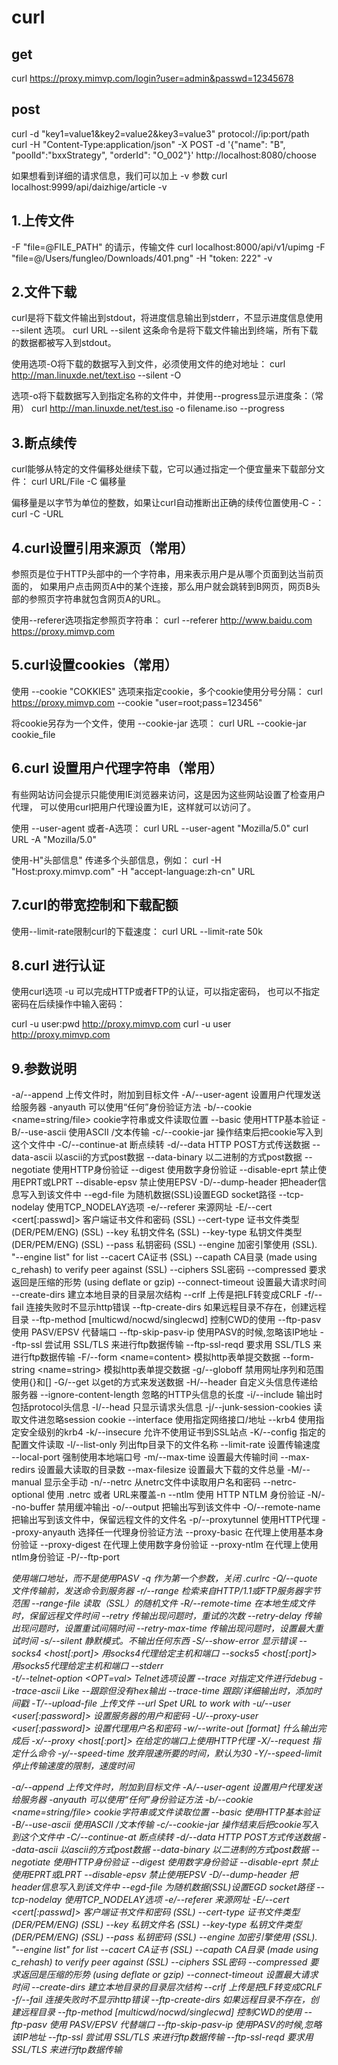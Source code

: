 # curl
## get
curl https://proxy.mimvp.com/login?user=admin&passwd=12345678

## post
curl -d "key1=value1&key2=value2&key3=value3" protocol://ip:port/path
curl -H "Content-Type:application/json" -X POST -d '{"name": "B", "poolId":"bxxStrategy", "orderId": "O_002"}' http://localhost:8080/choose

如果想看到详细的请求信息，我们可以加上 -v 参数
curl localhost:9999/api/daizhige/article -v

## 1.上传文件
-F "file=@FILE_PATH" 的请示，传输文件
curl localhost:8000/api/v1/upimg -F "file=@/Users/fungleo/Downloads/401.png" -H "token: 222" -v

## 2.文件下载
curl是将下载文件输出到stdout，将进度信息输出到stderr，不显示进度信息使用 --silent 选项。
curl URL --silent
这条命令是将下载文件输出到终端，所有下载的数据都被写入到stdout。

使用选项-O将下载的数据写入到文件，必须使用文件的绝对地址：
curl http://man.linuxde.net/text.iso --silent -O

选项-o将下载数据写入到指定名称的文件中，并使用--progress显示进度条：（常用）
curl http://man.linuxde.net/test.iso -o filename.iso --progress

## 3.断点续传
curl能够从特定的文件偏移处继续下载，它可以通过指定一个便宜量来下载部分文件：
curl URL/File -C 偏移量

偏移量是以字节为单位的整数，如果让curl自动推断出正确的续传位置使用-C -：
curl -C -URL

## 4.curl设置引用来源页（常用）
参照页是位于HTTP头部中的一个字符串，用来表示用户是从哪个页面到达当前页面的，
如果用户点击网页A中的某个连接，那么用户就会跳转到B网页，网页B头部的参照页字符串就包含网页A的URL。

使用--referer选项指定参照页字符串：
curl --referer http://www.baidu.com https://proxy.mimvp.com

## 5.curl设置cookies（常用）
使用 --cookie "COKKIES" 选项来指定cookie，多个cookie使用分号分隔：
curl https://proxy.mimvp.com --cookie "user=root;pass=123456"

将cookie另存为一个文件，使用 --cookie-jar 选项：
curl URL --cookie-jar cookie_file

## 6.curl 设置用户代理字符串（常用）
有些网站访问会提示只能使用IE浏览器来访问，这是因为这些网站设置了检查用户代理，
可以使用curl把用户代理设置为IE，这样就可以访问了。

使用 --user-agent 或者-A选项：
curl URL --user-agent "Mozilla/5.0"
curl URL -A "Mozilla/5.0"

使用-H"头部信息" 传递多个头部信息，例如：
curl -H "Host:proxy.mimvp.com" -H "accept-language:zh-cn" URL

## 7.curl的带宽控制和下载配额
使用--limit-rate限制curl的下载速度：
curl URL --limit-rate 50k

## 8.curl 进行认证
使用curl选项 -u 可以完成HTTP或者FTP的认证，可以指定密码，
也可以不指定密码在后续操作中输入密码：

curl -u user:pwd http://proxy.mimvp.com
curl -u user http://proxy.mimvp.com

## 9.参数说明

-a/--append 上传文件时，附加到目标文件
-A/--user-agent <string>    设置用户代理发送给服务器
-anyauth    可以使用“任何”身份验证方法
-b/--cookie <name=string/file>  cookie字符串或文件读取位置
     --basic    使用HTTP基本验证
-B/--use-ascii  使用ASCII /文本传输
-c/--cookie-jar <file>  操作结束后把cookie写入到这个文件中
-C/--continue-at <offset>   断点续转
-d/--data <data>    HTTP POST方式传送数据
     --data-ascii <data>    以ascii的方式post数据
     --data-binary <data>   以二进制的方式post数据
     --negotiate    使用HTTP身份验证
     --digest   使用数字身份验证
     --disable-eprt 禁止使用EPRT或LPRT
     --disable-epsv 禁止使用EPSV
-D/--dump-header <file> 把header信息写入到该文件中
     --egd-file <file>  为随机数据(SSL)设置EGD socket路径
     --tcp-nodelay  使用TCP_NODELAY选项
-e/--referer    来源网址
-E/--cert <cert[:passwd]>   客户端证书文件和密码 (SSL)
     --cert-type <type> 证书文件类型 (DER/PEM/ENG) (SSL)
     --key <key>    私钥文件名 (SSL)
     --key-type <type>  私钥文件类型 (DER/PEM/ENG) (SSL)
     --pass <pass>  私钥密码 (SSL)
     --engine <eng> 加密引擎使用 (SSL). "--engine list" for list
     --cacert <file>    CA证书 (SSL)
     --capath <directory>   CA目录 (made using c_rehash) to verify peer against (SSL)
     --ciphers <list>   SSL密码
     --compressed   要求返回是压缩的形势 (using deflate or gzip)
     --connect-timeout <seconds>    设置最大请求时间
     --create-dirs  建立本地目录的目录层次结构
     --crlf 上传是把LF转变成CRLF
-f/--fail   连接失败时不显示http错误
     --ftp-create-dirs  如果远程目录不存在，创建远程目录
     --ftp-method [multicwd/nocwd/singlecwd]    控制CWD的使用
     --ftp-pasv 使用 PASV/EPSV 代替端口
     --ftp-skip-pasv-ip 使用PASV的时候,忽略该IP地址
     --ftp-ssl  尝试用 SSL/TLS 来进行ftp数据传输
     --ftp-ssl-reqd 要求用 SSL/TLS 来进行ftp数据传输
-F/--form <name=content>    模拟http表单提交数据
     --form-string <name=string>    模拟http表单提交数据
-g/--globoff    禁用网址序列和范围使用{}和[]
-G/--get    以get的方式来发送数据
-H/--header <line>  自定义头信息传递给服务器
     --ignore-content-length    忽略的HTTP头信息的长度
-i/--include    输出时包括protocol头信息
-I/--head   只显示请求头信息
-j/--junk-session-cookies   读取文件进忽略session cookie
     --interface <interface>    使用指定网络接口/地址
     --krb4 <level> 使用指定安全级别的krb4
-k/--insecure   允许不使用证书到SSL站点
-K/--config 指定的配置文件读取
-l/--list-only  列出ftp目录下的文件名称
     --limit-rate <rate>    设置传输速度
     --local-port<NUM>  强制使用本地端口号
-m/--max-time <seconds> 设置最大传输时间
     --max-redirs <num> 设置最大读取的目录数
     --max-filesize <bytes> 设置最大下载的文件总量
-M/--manual 显示全手动
-n/--netrc  从netrc文件中读取用户名和密码
     --netrc-optional   使用 .netrc 或者 URL来覆盖-n
     --ntlm 使用 HTTP NTLM 身份验证
-N/--no-buffer  禁用缓冲输出
-o/--output 把输出写到该文件中
-O/--remote-name    把输出写到该文件中，保留远程文件的文件名
-p/--proxytunnel    使用HTTP代理
     --proxy-anyauth    选择任一代理身份验证方法
     --proxy-basic  在代理上使用基本身份验证
     --proxy-digest 在代理上使用数字身份验证
     --proxy-ntlm   在代理上使用ntlm身份验证
-P/--ftp-port <address> 使用端口地址，而不是使用PASV
-q  作为第一个参数，关闭 .curlrc
-Q/--quote <cmd>    文件传输前，发送命令到服务器
-r/--range <range>  检索来自HTTP/1.1或FTP服务器字节范围
--range-file    读取（SSL）的随机文件
-R/--remote-time    在本地生成文件时，保留远程文件时间
     --retry <num>  传输出现问题时，重试的次数
     --retry-delay <seconds>    传输出现问题时，设置重试间隔时间
     --retry-max-time <seconds> 传输出现问题时，设置最大重试时间
-s/--silent 静默模式。不输出任何东西
-S/--show-error 显示错误
     --socks4 <host[:port]> 用socks4代理给定主机和端口
     --socks5 <host[:port]> 用socks5代理给定主机和端口
     --stderr <file>     
-t/--telnet-option <OPT=val>    Telnet选项设置
     --trace <file> 对指定文件进行debug
     --trace-ascii <file>   Like --跟踪但没有hex输出
     --trace-time   跟踪/详细输出时，添加时间戳
-T/--upload-file <file> 上传文件
     --url <URL>    Spet URL to work with
-u/--user <user[:password]> 设置服务器的用户和密码
-U/--proxy-user <user[:password]>   设置代理用户名和密码
-w/--write-out [format] 什么输出完成后
-x/--proxy <host[:port]>    在给定的端口上使用HTTP代理
-X/--request <command>  指定什么命令
-y/--speed-time 放弃限速所要的时间，默认为30
-Y/--speed-limit    停止传输速度的限制，速度时间


-a/--append 上传文件时，附加到目标文件
-A/--user-agent <string>    设置用户代理发送给服务器
-anyauth    可以使用“任何”身份验证方法
-b/--cookie <name=string/file>  cookie字符串或文件读取位置
     --basic    使用HTTP基本验证
-B/--use-ascii  使用ASCII /文本传输
-c/--cookie-jar <file>  操作结束后把cookie写入到这个文件中
-C/--continue-at <offset>   断点续转
-d/--data <data>    HTTP POST方式传送数据
     --data-ascii <data>    以ascii的方式post数据
     --data-binary <data>   以二进制的方式post数据
     --negotiate    使用HTTP身份验证
     --digest   使用数字身份验证
     --disable-eprt 禁止使用EPRT或LPRT
     --disable-epsv 禁止使用EPSV
-D/--dump-header <file> 把header信息写入到该文件中
     --egd-file <file>  为随机数据(SSL)设置EGD socket路径
     --tcp-nodelay  使用TCP_NODELAY选项
-e/--referer    来源网址
-E/--cert <cert[:passwd]>   客户端证书文件和密码 (SSL)
     --cert-type <type> 证书文件类型 (DER/PEM/ENG) (SSL)
     --key <key>    私钥文件名 (SSL)
     --key-type <type>  私钥文件类型 (DER/PEM/ENG) (SSL)
     --pass <pass>  私钥密码 (SSL)
     --engine <eng> 加密引擎使用 (SSL). "--engine list" for list
     --cacert <file>    CA证书 (SSL)
     --capath <directory>   CA目录 (made using c_rehash) to verify peer against (SSL)
     --ciphers <list>   SSL密码
     --compressed   要求返回是压缩的形势 (using deflate or gzip)
     --connect-timeout <seconds>    设置最大请求时间
     --create-dirs  建立本地目录的目录层次结构
     --crlf 上传是把LF转变成CRLF
-f/--fail   连接失败时不显示http错误
     --ftp-create-dirs  如果远程目录不存在，创建远程目录
     --ftp-method [multicwd/nocwd/singlecwd]    控制CWD的使用
     --ftp-pasv 使用 PASV/EPSV 代替端口
     --ftp-skip-pasv-ip 使用PASV的时候,忽略该IP地址
     --ftp-ssl  尝试用 SSL/TLS 来进行ftp数据传输
     --ftp-ssl-reqd 要求用 SSL/TLS 来进行ftp数据传输